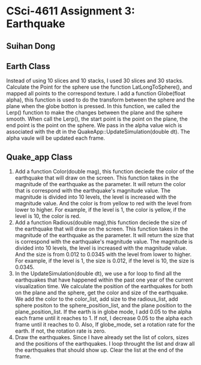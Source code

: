# CSci-4611 Assignment 3:  Earthquake

## Suihan Dong

## Earth Class
Instead of using 10 slices and 10 stacks, I used 30 slices and 30 stacks. 
Calculate the Point for the sphere use the function LatLongToSphere(), and mapped all points to the correspond texture.
I add a function Globe(float alpha), this function is used to do the transform between the sphere and the plane when the globe botton is pressed. In this function, we called the Lerp() function to make the changes between the plane and the sphere smooth. When call the Lerp(), the start point is the point on the plane, the end point is the point on the sphere. We pass in the alpha value wich is associated with the dt in the QuakeApp::UpdateSimulation(double dt). The alpha vaule will be updated each frame.

## Quake_app Class
1. Add a function Color(double mag), this function deciede the color of the earthquake that will draw on the screen. This function takes in the magnitude of the earthquake as the parameter. It will return the color that is correspond with the earthquake's magnitude value. The magnitude is divided into 10 levels, the level is increased with the magnitude value. And the color is from yellow to red with the level from lower to higher. For example, if the level is 1, the color is yellow, if the level is 10, the color is red.
2. Add a function Radious(double mag),this function deciede the size of the earthquake that will draw on the screen. This function takes in the magnitude of the earthquake as the parameter. It will return the size that is correspond with the earthquake's magnitude value. The magnitude is divided into 10 levels, the level is increased with the magnitude value. And the size is from 0.012 to 0.0345 with the level from lower to higher. For example, if the level is 1, the size is 0.012, if the level is 10, the size is 0.0345.
3. In the UpdateSimulation(double dt), we use a for loop to find all the earthquakes that have happened within the past one year of the current visualization time. We calculate the position of the earthquakes for both on the plane and the sphere, get the color and size of the earthquake. We add the color to the color_list, add size to the radious_list, add sphere positon to the sphere_position_list, and the plane position to the plane_position_list. If the earth is in globe mode, I add 0.05 to the alpha each frame until it reaches to 1. If not, I decrease 0.05 to the alpha each frame until it reaches to 0. Also, If globe_mode, set a rotation rate for the earth. If not, the rotation rate is zero.
4. Draw the earthquakes. Since I have already set the list of colors, sizes and the positions of the earthquakes. I loop throught the list and draw all the earthquakes that should show up. Clear the list at the end of the frame. 
